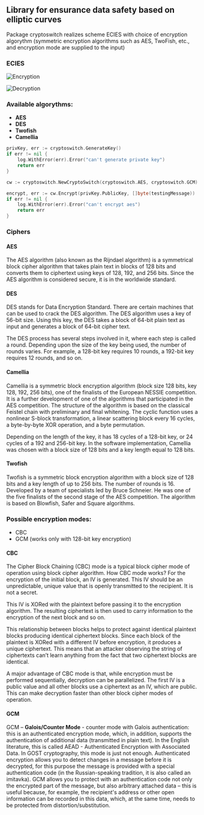 ## Library for ensurance data safety based on elliptic curves
Package cryptoswitch realizes scheme ECIES with choice of encryption algorythm (symmetric encryption algorithms such as AES, TwoFish, etc., and encryption mode are supplied to the input)

### ECIES

![Encryption](https://github.com/elizarpif/diploma-elliptic/blob/develop/assets/ecies_encryption.png)

![Decryption](https://github.com/elizarpif/diploma-elliptic/blob/develop/assets/ecies_decryption.png)

### Available algorythms:
- **AES**
- **DES**
- **Twofish**
- **Camellia**

```go
privKey, err := cryptoswitch.GenerateKey()
if err != nil {
    log.WithError(err).Error("can't generate private key")
    return err
}

cw := cryptoswitch.NewCryptoSwitch(cryptoswitch.AES, cryptoswitch.GCM)

encrypt, err := cw.Encrypt(privKey.PublicKey, []byte(testingMessage))
if err != nil {
    log.WithError(err).Error("can't encrypt aes")
    return err
}
```
### Ciphers

#### AES
The AES algorithm (also known as the Rijndael algorithm) is a symmetrical block cipher algorithm that takes plain text in blocks of 128 bits and converts them to ciphertext using keys of 128, 192, and 256 bits. Since the AES algorithm is considered secure, it is in the worldwide standard.

#### DES
DES stands for Data Encryption Standard. There are certain machines that can be used to crack the DES algorithm. The DES algorithm uses a key of 56-bit size. Using this key, the DES takes a block of 64-bit plain text as input and generates a block of 64-bit cipher text.

The DES process has several steps involved in it, where each step is called a round. Depending upon the size of the key being used, the number of rounds varies. For example, a 128-bit key requires 10 rounds, a 192-bit key requires 12 rounds, and so on.

#### Camellia
Camellia is a symmetric block encryption algorithm (block size 128 bits, key 128, 192, 256 bits), one of the finalists of the European NESSIE competition. It is a further development of one of the algorithms that participated in the AES competition.
The structure of the algorithm is based on the classical Feistel chain with preliminary and final whitening. The cyclic function uses a nonlinear S-block transformation, a linear scattering block every 16 cycles, a byte-by-byte XOR operation, and a byte permutation.

Depending on the length of the key, it has 18 cycles of a 128-bit key, or 24 cycles of a 192 and 256-bit key. In the software implementation, Camellia was chosen with a block size of 128 bits and a key length equal to 128 bits.

#### Twofish
Twofish is a symmetric block encryption algorithm with a block size of 128 bits and a key length of up to 256 bits. The number of rounds is 16. Developed by a team of specialists led by Bruce Schneier. He was one of the five finalists of the second stage of the AES competition. The algorithm is based on Blowfish, Safer and Square algorithms.


### Possible encryption modes:
- CBC
- GCM (works only with 128-bit key encryption)

#### CBC
The Cipher Block Chaining (CBC) mode is a typical block cipher mode of operation using block cipher algorithm. How CBC mode works? For the encryption of the initial block, an IV is generated. This IV should be an unpredictable, unique value that is openly transmitted to the recipient.  It is not a secret.

This IV is XORed with the plaintext before passing it to the encryption algorithm.  The resulting ciphertext is then used to carry information to the encryption of the next block and so on.

This relationship between blocks helps to protect against identical plaintext blocks producing identical ciphertext blocks.  Since each block of the plaintext is XORed with a different IV before encryption, it produces a unique ciphertext.  This means that an attacker observing the string of ciphertexts can’t learn anything from the fact that two ciphertext blocks are identical.

A major advantage of CBC mode is that, while encryption must be performed sequentially, decryption can be parallelized.  The first IV is a public value and all other blocks use a ciphertext as an IV, which are public.  This can make decryption faster than other block cipher modes of operation.

#### GCM

GCM – **Galois/Counter Mode** - counter mode with Galois authentication: this is an authenticated encryption mode, which, in addition, supports the authentication of additional data (transmitted in plain text). In the English literature, this is called AEAD - Authenticated Encryption with Associated Data. In GOST cryptography, this mode is just not enough. Authenticated encryption allows you to detect changes in a message before it is decrypted, for this purpose the message is provided with a special authentication code (in the Russian-speaking tradition, it is also called an imitavka). GCM allows you to protect with an authentication code not only the encrypted part of the message, but also arbitrary attached data – this is useful because, for example, the recipient's address or other open information can be recorded in this data, which, at the same time, needs to be protected from distortion/substitution.
